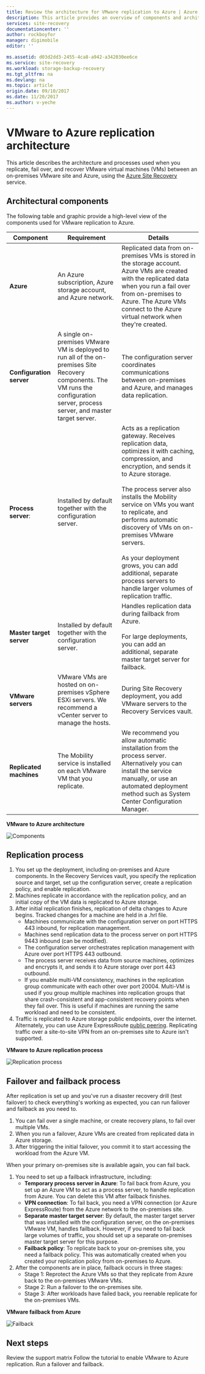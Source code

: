 ```yaml
---
title: Review the architecture for VMware replication to Azure | Azure
description: This article provides an overview of components and architecture used when replicating on-premises VMware VMs to Azure with the Azure Site Recovery service
services: site-recovery
documentationcenter: ''
author: rockboyfor
manager: digimobile
editor: ''

ms.assetid: d03d2dd3-2455-4ca8-a942-a342030ee6ce
ms.service: site-recovery
ms.workload: storage-backup-recovery
ms.tgt_pltfrm: na
ms.devlang: na
ms.topic: article
origin.date: 09/10/2017
ms.date: 11/20/2017
ms.author: v-yeche
---
```


# VMware to Azure replication architecture

This article describes the architecture and processes used when you replicate, fail over, and recover VMware virtual machines (VMs) between an on-premises VMware site and Azure, using the [Azure Site Recovery](site-recovery-overview.md) service.

## Architectural components

The following table and graphic provide a high-level view of the components used for VMware replication to Azure.  

**Component** | **Requirement** | **Details**
--- | --- | ---
**Azure** | An Azure subscription, Azure storage account, and Azure network. | Replicated data from on-premises VMs is stored in the storage account. Azure VMs are created with the replicated data when you run a fail over from on-premises to Azure. The Azure VMs connect to the Azure virtual network when they're created.
**Configuration server** | A single on-premises VMware VM is deployed to run all of the on-premises Site Recovery components. The VM runs the configuration server, process server, and master target server. | The configuration server coordinates communications between on-premises and Azure, and manages data replication.
 **Process server**:  | Installed by default together with the configuration server. | Acts as a replication gateway. Receives replication data, optimizes it with caching, compression, and encryption, and sends it to Azure storage.<br/><br/> The process server also installs the Mobility service on VMs you want to replicate, and performs automatic discovery of VMs on on-premises VMware servers.<br/><br/> As your deployment grows, you can add additional, separate process servers to handle larger volumes of replication traffic.
 **Master target server** | Installed by default together with the configuration server. | Handles replication data during failback from Azure.<br/><br/> For large deployments, you can add an additional, separate master target server for failback.
**VMware servers** | VMware VMs are hosted on on-premises vSphere ESXi servers. We recommend a vCenter server to manage the hosts. | During Site Recovery deployment, you add VMware servers to the Recovery Services vault.
**Replicated machines** | The Mobility service is installed on each VMware VM that you replicate. | We recommend you allow automatic installation from the process server. Alternatively you can install the service manually, or use an automated deployment method such as System Center Configuration Manager. 

**VMware to Azure architecture**

![Components](./media/concepts-vmware-to-azure-architecture/arch-enhanced.png)

## Replication process

1. You set up the deployment, including on-premises and Azure components. In the Recovery Services vault, you specify the replication source and target, set up the configuration server, create a replication policy, and enable replication.
2. Machines replicate in accordance with the replication policy, and an initial copy of the VM data is replicated to Azure storage.
3. After initial replication finishes, replication of delta changes to Azure begins. Tracked changes for a machine are held in a .hrl file.
    - Machines communicate with the configuration server on port HTTPS 443 inbound, for replication management.
    - Machines send replication data to the process server on port HTTPS 9443 inbound (can be modified).
    - The configuration server orchestrates replication management with Azure over port HTTPS 443 outbound.
    - The process server receives data from source machines, optimizes and encrypts it, and sends it to Azure storage over port 443 outbound.
    - If you enable multi-VM consistency, machines in the replication group communicate with each other over port 20004. Multi-VM is used if you group multiple machines into replication groups that share crash-consistent and app-consistent recovery points when they fail over. This is useful if machines are running the same workload and need to be consistent.
4. Traffic is replicated to Azure storage public endpoints, over the internet. Alternately, you can use Azure ExpressRoute [public peering](../expressroute/expressroute-circuit-peerings.md#public-peering). Replicating traffic over a site-to-site VPN from an on-premises site to Azure isn't supported.
<!-- Sync late on azure-public-peering-->

**VMware to Azure replication process**

![Replication process](./media/concepts-vmware-to-azure-architecture/v2a-architecture-henry.png)

## Failover and failback process

After replication is set up and you've run a disaster recovery drill (test failover) to check everything's working as expected, you can run failover and failback as you need to.

1. You can fail over a single machine, or create recovery plans, to fail over multiple VMs.
2. When you run a failover, Azure VMs are created from replicated data in Azure storage.
3. After triggering the initial failover, you commit it to start accessing the workload from the Azure VM.

When your primary on-premises site is available again, you can fail back.
1. You need to set up a failback infrastructure, including:
    - **Temporary process server in Azure**: To fail back from Azure, you set up an Azure VM to act as a process server, to handle replication from Azure. You can delete this VM after failback finishes.
    - **VPN connection**: To fail back, you need a VPN connection (or Azure ExpressRoute) from the Azure network to the on-premises site.
    - **Separate master target server**: By default, the master target server that was installed with the configuration server, on the on-premises VMware VM, handles failback. However, if you need to fail back large volumes of traffic, you should set up a separate on-premises master target server for this purpose.
    - **Failback policy**: To replicate back to your on-premises site, you need a failback policy. This was automatically created when you created your replication policy from on-premises to Azure.
2. After the components are in place, failback occurs in three stages:
    - Stage 1: Reprotect the Azure VMs so that they replicate from Azure back to the on-premises VMware VMs.
    - Stage 2: Run a failover to the on-premises site.
    - Stage 3: After workloads have failed back, you reenable replicate for the on-premises VMs.

**VMware failback from Azure**

![Failback](./media/concepts-vmware-to-azure-architecture/enhanced-failback.png)

## Next steps

Review the support matrix
Follow the tutorial to enable VMware to Azure replication.
Run a failover and failback.

<!-- Update_Description: new articles on site recovery concepts vmware to azure architecture -->